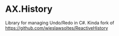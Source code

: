 # AX.History

Library for managing Undo/Redo in C#. Kinda fork of https://github.com/wieslawsoltes/ReactiveHistory
